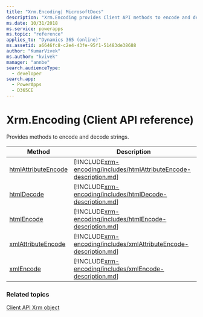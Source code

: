 ```yaml
---
title: "Xrm.Encoding| MicrosoftDocs"
description: "Xrm.Encoding provides Client API methods to encode and decode strings."
ms.date: 10/31/2018
ms.service: powerapps
ms.topic: "reference"
applies_to: "Dynamics 365 (online)"
ms.assetid: a6646fc8-c2e4-43fe-95f1-51483de38688
author: "KumarVivek"
ms.author: "kvivek"
manager: "annbe"
search.audienceType: 
  - developer
search.app: 
  - PowerApps
  - D365CE
---
```

# Xrm.Encoding (Client API reference)



Provides methods to encode and decode strings. 

|Method | Description | 
| ------------- |-------------|
|[htmlAttributeEncode](xrm-encoding/htmlAttributeEncode.md) |[!INCLUDE[xrm-encoding/includes/htmlAttributeEncode-description.md](xrm-encoding/includes/htmlAttributeEncode-description.md)] | 
|[htmlDecode](xrm-encoding/htmlDecode.md) |[!INCLUDE[xrm-encoding/includes/htmlDecode-description.md](xrm-encoding/includes/htmlDecode-description.md)] |
|[htmlEncode](xrm-encoding/htmlEncode.md) |[!INCLUDE[xrm-encoding/includes/htmlEncode-description.md](xrm-encoding/includes/htmlEncode-description.md)] |
|[xmlAttributeEncode](xrm-encoding/xmlAttributeEncode.md) |[!INCLUDE[xrm-encoding/includes/xmlAttributeEncode-description.md](xrm-encoding/includes/xmlAttributeEncode-description.md)] |
|[xmlEncode](xrm-encoding/xmlEncode.md) |[!INCLUDE[xrm-encoding/includes/xmlEncode-description.md](xrm-encoding/includes/xmlEncode-description.md)] |

### Related topics

[Client API Xrm object](../clientapi-xrm.md)